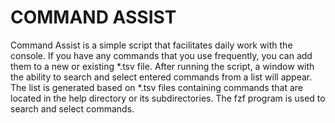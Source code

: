 # COMMAND ASSIST

Command Assist is a simple script that facilitates daily work with the console. If you have any commands that you use frequently, you can add them to a new or existing *.tsv file. After running the script, a window with the ability to search and select entered commands from a list will appear. The list is generated based on *.tsv files containing commands that are located in the help directory or its subdirectories. The fzf program is used to search and select commands.

